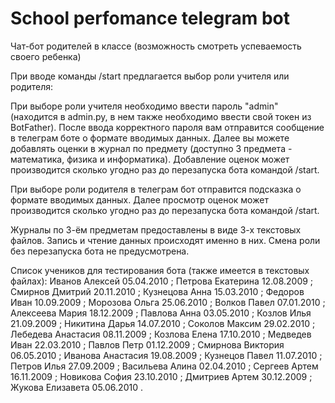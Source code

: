 # School perfomance telegram bot  
Чат-бот родителей в классе (возможность смотреть успеваемость своего ребенка)

При вводе команды /start предлагается выбор роли учителя или родителя:

При выборе роли учителя необходимо ввести пароль "admin" (находится в admin.py, в нем также необходимо ввести свой токен из BotFather).
После ввода корректного пароля вам отправится сообщение в телеграм боте о формате вводимых данных.
Далее вы можете добавлять оценки в журнал по предмету (доступно 3 предмета - математика, физика и информатика).
Добавление оценок может производится сколько угодно раз до перезапуска бота командой /start.

При выборе роли родителя в телеграм бот отправится подсказка о формате вводимых данных.
Далее просмотр оценок может производится сколько угодно раз до перезапуска бота командой /start.

Журналы по 3-ём предметам предоставлены в виде 3-х текстовых файлов. 
Запись и чтение данных происходят именно в них.
Смена роли без перезапуска бота не предусмотрена.

Список учеников для тестирования бота (также имеется в текстовых файлах):
Иванов Алексей 05.04.2010 ;
Петрова Екатерина 12.08.2009 ;
Смирнов Дмитрий 20.11.2010 ;
Кузнецова Анна 15.03.2010 ;
Федоров Иван 10.09.2009 ;
Морозова Ольга 25.06.2010 ;
Волков Павел 07.01.2010 ;
Алексеева Мария 18.12.2009 ; 
Павлова Анна 03.05.2010 ;
Козлов Илья 21.09.2009 ;
Никитина Дарья 14.07.2010 ;
Соколов Максим 29.02.2010 ;
Лебедева Анастасия 08.11.2009 ;
Козлова Елена 17.10.2010 ;
Медведев Иван 22.03.2010 ;
Павлов Петр 01.12.2009 ;
Смирнова Виктория 06.05.2010 ;
Иванова Анастасия 19.08.2009 ;
Кузнецов Павел 11.07.2010 ;
Петров Илья 27.09.2009 ;
Васильева Алина 02.04.2010 ;
Сергеев Артем 16.11.2009 ;
Новикова София 23.10.2010 ;
Дмитриев Артем 30.12.2009 ;
Жукова Елизавета 05.06.2010 .
